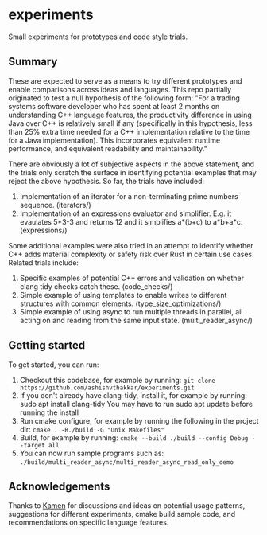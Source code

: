 # experiments
Small experiments for prototypes and code style trials.

## Summary
These are expected to serve as a means to try different prototypes and enable comparisons across ideas and languages. This repo partially originated to test a null hypothesis of the following form:
"For a trading systems software developer who has spent at least 2 months on understanding C++ language features, the productivity difference in using Java over C++ is relatively small if any (specifically in this hypothesis, less than 25% extra time needed for a C++ implementation relative to the time for a Java implementation). This incorporates equivalent runtime performance, and equivalent readability and maintainability."

There are obviously a lot of subjective aspects in the above statement, and the trials only scratch the surface in identifying potential examples that may reject the above hypothesis. So far, the trials have included:
1. Implementation of an iterator for a non-terminating prime numbers sequence. (iterators/)
2. Implementation of an expressions evaluator and simplifier. E.g. it evaulates 5\*3-3 and returns 12 and it simplifies a\*(b+c) to a\*b+a\*c. (expressions/)

Some additional examples were also tried in an attempt to identify whether C++ adds material complexity or safety risk over Rust in certain use cases. Related trials include:
1. Specific examples of potential C++ errors and validation on whether clang tidy checks catch these. (code_checks/)
2. Simple example of using templates to enable writes to different structures with common elements. (type_size_optimizations/)
3. Simple example of using async to run multiple threads in parallel, all acting on and reading from the same input state. (multi_reader_async/)

## Getting started
To get started, you can run:
1. Checkout this codebase, for example by running:
    ```git clone https://github.com/ashishvthakkar/experiments.git```
2. If you don't already have clang-tidy, install it, for example by running:
    sudo apt install clang-tidy
    You may have to run sudo apt update before running the install
3. Run cmake configure, for example by running the following in the project dir:
    `cmake . -B./build -G "Unix Makefiles"`
4. Build, for example by running:
    `cmake --build ./build --config Debug --target all`
5. You can now run sample programs such as:
    `./build/multi_reader_async/multi_reader_async_read_only_demo`

## Acknowledgements
Thanks to [Kamen](https://github.com/kyotov) for discussions and ideas on potential usage patterns, suggestions for different experiments, cmake build sample code, and recommendations on specific language features.
